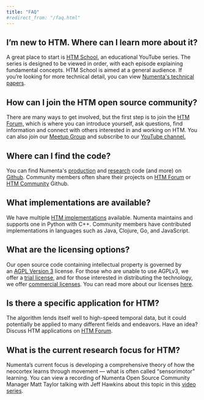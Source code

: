 ```yaml
---
title: "FAQ"
#redirect_from: "/faq.html"
---
```


## I’m new to HTM. Where can I learn more about it?

A great place to start is [HTM School](/htm-school/),
an educational YouTube series. The series is designed to be viewed in
order, with each episode explaining fundamental concepts. HTM School is
aimed at a general audience. If you’re looking for more technical
detail, you can view [Numenta's technical papers](http://numenta.com/papers/).

## How can I join the HTM open source community?

There are many ways to get involved, but the first step is to join the
[HTM Forum,](https://discourse.numenta.org/categories) which is where
you can introduce yourself, ask questions, find information and connect
with others interested in and working on HTM. You can also join our
[Meetup Group](https://www.meetup.com/Numenta-Platform-for-Intelligent-Computing-Events/)
and subscribe to our [YouTube channel.](https://www.youtube.com/c/NumentaOrg)

## Where can I find the code?

You can find
Numenta's [production](https://github.com/numenta) and
[research](https://github.com/numenta/htmresearch) code (and more) on
[Github](https://github.com/numenta/). Community members often share their
projects on [HTM Forum](https://discourse.numenta.org/categories) or
[HTM Community](https://github.com/htm-community) Github.

## What implementations are available?

We have multiple [HTM implementations](/implementations/)
available. Numenta maintains and supports one in Python with C++. Community
members have contributed implementations in languages such as Java, Clojure,
Go, and JavaScript.

## What are the licensing options?

Our open source code containing intellectual property is governed by
an [AGPL Version 3](https://www.gnu.org/licenses/agpl-3.0.en.html)
license. For those who are unable to use AGPLv3, we offer a
[trial license](/licenses/trial/), and for those interested
in distributing the technology, we offer
[commercial licenses](http://numenta.com/assets/pdf/apps/licensing-guide.pdf).
You can read more about our licenses [here](/licenses/).

## Is there a specific application for HTM?

The algorithm lends itself well to high-speed temporal data, but it
could potentially be applied to many different fields and endeavors.
Have an idea? Discuss HTM applications on
[HTM Forum](https://discourse.numenta.org/c/htm-hackers).

## What is the current research focus for HTM?

Numenta’s current focus is developing a comprehensive theory of how the
neocortex learns through movement — what is often called “sensorimotor”
learning. You can view a recording of Numenta Open Source Community
Manager Matt Taylor talking with Jeff Hawkins about this topic in this
[video series](https://www.youtube.com/watch?list=PL3yXMgtrZmDrlePl0jUIZWKwQwUgOfxA-&v=fNc73-tHHgY).

